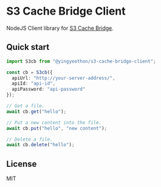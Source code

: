 # S3 Cache Bridge Client

NodeJS Client library for [S3 Cache Bridge](https://github.com/lacti/s3-cache-bridge).

## Quick start

```typescript
import S3cb from "@yingyeothon/s3-cache-bridge-client";

const cb = S3cb({
  apiUrl: "http://your-server-address/",
  apiId: "api-id",
  apiPassword: "api-password"
});

// Get a file.
await cb.get("hello");

// Put a new content into the file.
await cb.put("hello", "new content");

// Delete a file.
await cb.delete("hello");
```

## License

MIT
